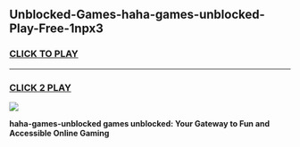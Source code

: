 
## Unblocked-Games-haha-games-unblocked-Play-Free-1npx3
<h3>
<a href="https://premium76.site?title=haha-games-unblocked&ref=18A1">CLICK TO PLAY</a></h3>
<hr>

<h3>
<a href="https://premium76.site?title=haha-games-unblocked&ref=18A1">CLICK 2 PLAY</a>
  
</h3>

<a href="https://premium76.site?title=haha-games-unblocked&ref=18A1"><img src="https://clearcache.store/games.png"></a>


**haha-games-unblocked games unblocked: Your Gateway to Fun and Accessible Online Gaming**
